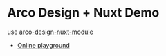 # Arco Design + Nuxt Demo

use [arco-design-nuxt-module](https://github.com/wiidede/arco-design-nuxt-module)

- [Online playground](https://stackblitz.com/github/wiidede/arco-nuxt-demo?file=app.vue)
